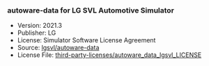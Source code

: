 ### autoware-data for LG SVL Automotive Simulator

- Version: 2021.3
- Publisher: LG
- License: Simulator Software License Agreement
- Source: [lgsvl/autoware-data](https://github.com/lgsvl/autoware-data)
- License File: [third-party-licenses/autoware_data_lgsvl_LICENSE](third-party-licenses/autoware_data_lgsvl_LICENSE)
